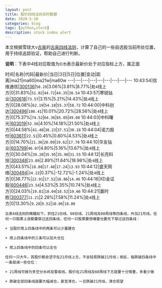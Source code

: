 ```yaml
---
layout: post
title: 股价四线法则实时数据
date: 2020-5-10
categories: blog
tags: [python,stock]
description: stock index alert
---
```



本文根据雪球大v[古泉](https://xueqiu.com/u/7148646888)的[古泉四线法则](https://xueqiu.com/7148646888/130498192)，计算了自己的一些自选股当前所处位置，用于持续追踪验证，帮助自己进行判断。

**说明**：下表中4线对应取值为`红色`表示最新价处于对应指标上方，属正面

时间|名称|代码|最新价|当日|3日|5日|位置|变动|距离|ma21|ma60|ma21w|ma60w
---|---|---|---|---|---|---|---|---
10:43:54|信维通信|[300136](https://xueqiu.com/S/SZ300136)|`58.29`|3.06%|3.81%|8.77%|处`4`线上方|0|31.83%|`51.02`|`44.72`|`44.35`|`38.54`
10:43:57|寒锐钴业|[300618](https://xueqiu.com/S/SZ300618)|`73.57`|3.15%|5.21%|14.43%|处`4`线上方|0|28.08%|`62.19`|`54.18`|`55.37`|`58.72`
10:44:00|中科创达|[300496](https://xueqiu.com/S/SZ300496)|`108.41`|10.01%|20.72%|28.56%|处`4`线上方|0|75.37%|`74.52`|`64.36`|`65.05`|`49.08`
10:44:03|中科曙光|[603019](https://xueqiu.com/S/SH603019)|`52.56`|4.10%|14.18%|21.50%|处`4`线上方|0|44.58%|`41.48`|`38.23`|`37.51`|`30.18`
10:44:04|诺力股份|[603611](https://xueqiu.com/S/SH603611)|`22.51`|0.45%|0.80%|4.53%|处`4`线上方|0|14.70%|`21.36`|`20.09`|`19.62`|`17.78`
10:44:10|华友钴业|[603799](https://xueqiu.com/S/SH603799)|`46.07`|4.80%|5.16%|13.67%|处`4`线上方|0|30.04%|`39.20`|`35.95`|`35.90`|`31.55`
10:44:12|长亮科技|[300348](https://xueqiu.com/S/SZ300348)|`23.89`|2.89%|11.64%|18.96%|处`4`线上方|0|43.51%|`18.88`|`17.40`|`17.24`|`13.93`
10:44:12|盛天网络|[300494](https://xueqiu.com/S/SZ300494)|`24.22`|0.37%|-12.72%|-1.24%|处`4`线上方|0|38.77%|`22.91`|`17.52`|`16.86`|`14.46`
10:44:16|XD金证股|[600446](https://xueqiu.com/S/SH600446)|`23.54`|4.53%|5.35%|10.74%|处`4`线上方|0|24.03%|`19.81`|`18.04`|`18.52`|`19.66`
10:44:21|赢时胜|[300377](https://xueqiu.com/S/SZ300377)|`11.21`|2.28%|7.58%|11.24%|处`4`线上方|0|13.30%|`9.28`|`9.52`|`10.06`|`10.86`

```
古泉4线法则的精髓如下。抓住21日线、60日线、21周线及60周线等四条线，外加21月线，任何一只股票上涨都要穿过这四条线，任何一只股票要想爆雷也要先下穿过这四条线：

+ 当股价爬上四条线中的两条可以少量建仓

+ 爬上四条线中的三条可以加大仓位

+ 爬上四条线中的四条可以全仓

任何一只大牛，其股价都会坚守在21月线上方，不会轻易跌破21月线；相反，每跌破四条线中一条就减一些仓位：

+ 21周线可做为多空分水岭及警戒线，股价在21周线及60周线下方就要十分慎重，多看少做

+ 跌破全部四条线就要大幅减仓，甚至清仓，一旦跌破21月线，清仓观望
```